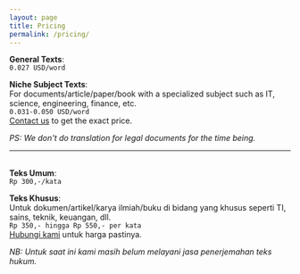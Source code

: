 ```yaml
---
layout: page
title: Pricing
permalink: /pricing/
---
```


**General Texts**:  
`0.027 USD/word`  

**Niche Subject Texts**:  
For documents/article/paper/book with a specialized subject such as 
IT, science, engineering, finance, etc.  
`0.031-0.050 USD/word`  
[Contact us][contact-us] to get the exact price.  

_PS: We don't do translation for legal documents for the time being._  

---  

<br/>**Teks Umum**:  
`Rp 300,-/kata`   

**Teks Khusus**:  
Untuk dokumen/artikel/karya ilmiah/buku di bidang yang khusus seperti TI, 
sains, teknik, keuangan, dll.   
`Rp 350,- hingga Rp 550,- per kata`    
[Hubungi kami][contact-us] untuk harga pastinya.   

_NB: Untuk saat ini kami masih belum melayani jasa penerjemahan teks 
hukum._    

[contact-us]: mailto:settrans.eits@gmail.com

